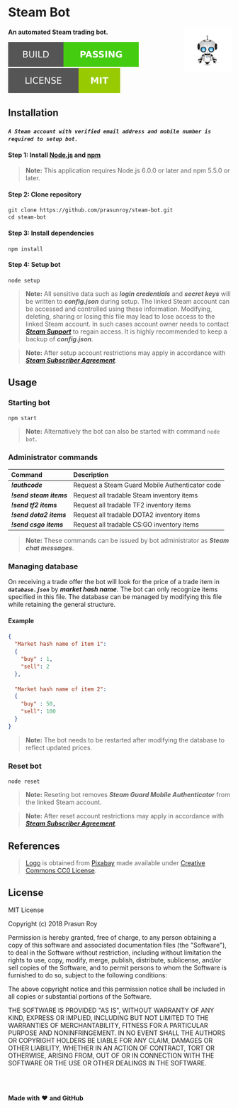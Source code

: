 # Steam Bot
**An automated Steam trading bot.**
<img align='right' height='100' src='https://github.com/prasunroy/steam-bot/blob/master/assets/logo.png' />

![badge](https://github.com/prasunroy/steam-bot/blob/master/assets/badge_1.svg)
![badge](https://github.com/prasunroy/steam-bot/blob/master/assets/badge_2.svg)

## Installation
#### *`A Steam account with verified email address and mobile number is required to setup bot.`*

#### Step 1: Install [Node.js](https://nodejs.org/en/download) and [npm](https://www.npmjs.com)
>**Note:** This application requires Node.js 6.0.0 or later and npm 5.5.0 or later.

#### Step 2: Clone repository
```
git clone https://github.com/prasunroy/steam-bot.git
cd steam-bot
```

#### Step 3: Install dependencies
```
npm install
```

#### Step 4: Setup bot
```
node setup
```
>**Note:** All sensitive data such as ***login credentials*** and ***secret keys*** will be written to ***config.json*** during setup. The linked Steam account can be accessed and controlled using these information. Modifying, deleting, sharing or losing this file may lead to lose access to the linked Steam account. In such cases account owner needs to contact [***Steam Support***](https://help.steampowered.com/en) to regain access. It is highly recommended to keep a backup of ***config.json***.

>**Note:** After setup account restrictions may apply in accordance with [***Steam Subscriber Agreement***](https://store.steampowered.com/subscriber_agreement).

## Usage
### Starting bot
```
npm start
```
>**Note:** Alternatively the bot can also be started with command `node bot`.

### Administrator commands
| Command | Description |
| :------ | :---------- |
| ***!authcode***         | Request a Steam Guard Mobile Authenticator code |
| ***!send steam items*** | Request all tradable Steam inventory items      |
| ***!send tf2 items***   | Request all tradable TF2 inventory items        |
| ***!send dota2 items*** | Request all tradable DOTA2 inventory items      |
| ***!send csgo items***  | Request all tradable CS:GO inventory items      |
>**Note:** These commands can be issued by bot administrator as ***Steam chat messages***.

### Managing database
On receiving a trade offer the bot will look for the price of a trade item in ***`database.json`*** by ***market hash name***. The bot can only recognize items specified in this file. The database can be managed by modifying this file while retaining the general structure.
#### Example
```json
{
  "Market hash name of item 1":
  {
    "buy" : 1,
    "sell": 2
  },
  
  "Market hash name of item 2":
  {
    "buy" : 50,
    "sell": 100
  }
}
```
>**Note:** The bot needs to be restarted after modifying the database to reflect updated prices.

### Reset bot
```
node reset
```
>**Note:** Reseting bot removes ***Steam Guard Mobile Authenticator*** from the linked Steam account.

>**Note:** After reset account restrictions may apply in accordance with [***Steam Subscriber Agreement***](https://store.steampowered.com/subscriber_agreement).

## References
>[Logo](https://github.com/prasunroy/steam-bot/raw/master/assets/logo.png) is obtained from [Pixabay](https://pixabay.com) made available under [Creative Commons CC0 License](https://creativecommons.org/publicdomain/zero/1.0/deed.en).

## License
MIT License

Copyright (c) 2018 Prasun Roy

Permission is hereby granted, free of charge, to any person obtaining a copy of this software and associated documentation files (the "Software"), to deal in the Software without restriction, including without limitation the rights to use, copy, modify, merge, publish, distribute, sublicense, and/or sell copies of the Software, and to permit persons to whom the Software is furnished to do so, subject to the following conditions:

The above copyright notice and this permission notice shall be included in all copies or substantial portions of the Software.

THE SOFTWARE IS PROVIDED "AS IS", WITHOUT WARRANTY OF ANY KIND, EXPRESS OR IMPLIED, INCLUDING BUT NOT LIMITED TO THE WARRANTIES OF MERCHANTABILITY, FITNESS FOR A PARTICULAR PURPOSE AND NONINFRINGEMENT. IN NO EVENT SHALL THE AUTHORS OR COPYRIGHT HOLDERS BE LIABLE FOR ANY CLAIM, DAMAGES OR OTHER LIABILITY, WHETHER IN AN ACTION OF CONTRACT, TORT OR OTHERWISE, ARISING FROM, OUT OF OR IN CONNECTION WITH THE SOFTWARE OR THE USE OR OTHER DEALINGS IN THE SOFTWARE.

<br />
<br />

**Made with** :heart: **and GitHub**
